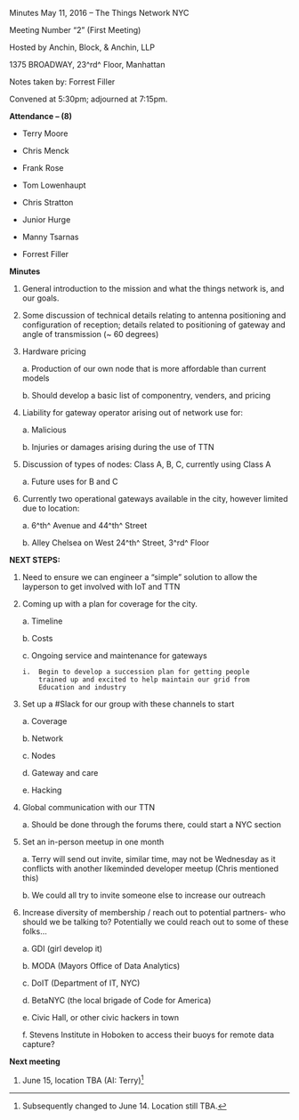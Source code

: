 Minutes May 11, 2016 – The Things Network NYC

Meeting Number “2” (First Meeting)

Hosted by Anchin, Block, & Anchin, LLP

1375 BROADWAY, 23^rd^ Floor, Manhattan

Notes taken by: Forrest Filler

Convened at 5:30pm; adjourned at 7:15pm.

**Attendance – (8)**

-   Terry Moore

-   Chris Menck

-   Frank Rose

-   Tom Lowenhaupt

-   Chris Stratton

-   Junior Hurge

-   Manny Tsarnas

-   Forrest Filler

**Minutes**

1.  General introduction to the mission and what the things network is,
    and our goals.

2.  Some discussion of technical details relating to antenna positioning
    and configuration of reception; details related to positioning of
    gateway and angle of transmission (\~ 60 degrees)

3.  Hardware pricing

    a.  Production of our own node that is more affordable than current
        models

    b.  Should develop a basic list of componentry, venders, and pricing

4.  Liability for gateway operator arising out of network use for:

    a.  Malicious

    b.  Injuries or damages arising during the use of TTN

5.  Discussion of types of nodes: Class A, B, C, currently using Class A

    a.  Future uses for B and C

6.  Currently two operational gateways available in the city, however
    limited due to location:

    a.  6^th^ Avenue and 44^th^ Street

    b.  Alley Chelsea on West 24^th^ Street, 3^rd^ Floor

**NEXT STEPS:**

1.  Need to ensure we can engineer a “simple” solution to allow the
    layperson to get involved with IoT and TTN

2.  Coming up with a plan for coverage for the city.

    a.  Timeline

    b.  Costs

    c.  Ongoing service and maintenance for gateways

        i.  Begin to develop a succession plan for getting people
            trained up and excited to help maintain our grid from
            Education and industry

3.  Set up a \#Slack for our group with these channels to start

    a.  Coverage

    b.  Network

    c.  Nodes

    d.  Gateway and care

    e.  Hacking

4.  Global communication with our TTN

    a.  Should be done through the forums there, could start a NYC
        section

5.  Set an in-person meetup in one month

    a.  Terry will send out invite, similar time, may not be Wednesday
        as it conflicts with another likeminded developer meetup (Chris
        mentioned this)

    b.  We could all try to invite someone else to increase our outreach

6.  Increase diversity of membership / reach out to potential partners-
    who should we be talking to? Potentially we could reach out to some
    of these folks…

    a.  GDI (girl develop it)

    b.  MODA (Mayors Office of Data Analytics)

    c.  DoIT (Department of IT, NYC)

    d.  BetaNYC (the local brigade of Code for America)

    e.  Civic Hall, or other civic hackers in town

    f.  Stevens Institute in Hoboken to access their buoys for remote
        data capture?

**Next meeting**

1.  June 15, location TBA (AI: Terry)[^1]

[^1]: Subsequently changed to June 14. Location still TBA.
